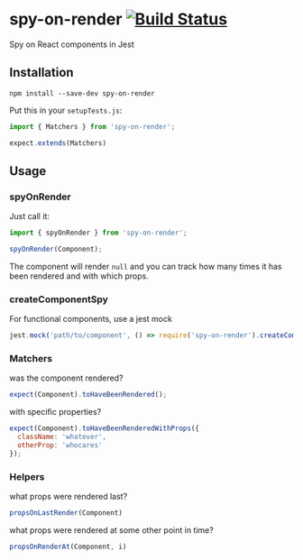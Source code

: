 # spy-on-render [![Build Status](https://snap-ci.com/atomanyih/spy-on-render/branch/master/build_image)](https://snap-ci.com/atomanyih/spy-on-render/branch/master)


Spy on React components in Jest

## Installation

```
npm install --save-dev spy-on-render
```

Put this in your `setupTests.js`:

```js
import { Matchers } from 'spy-on-render';

expect.extends(Matchers)
```


## Usage

### spyOnRender

Just call it:

```js
import { spyOnRender } from 'spy-on-render';

spyOnRender(Component);
```

The component will render `null` and you can track how many times it has been rendered and with which props.

### createComponentSpy

For functional components, use a jest mock

```js
jest.mock('path/to/component', () => require('spy-on-render').createComponentSpy());
```

### Matchers

was the component rendered?

```js
expect(Component).toHaveBeenRendered();
```

with specific properties?

```js
expect(Component).toHaveBeenRenderedWithProps({
  className: 'whatever',
  otherProp: 'whocares'
});
```

### Helpers

what props were rendered last?

```js
propsOnLastRender(Component)
```

what props were rendered at some other point in time?

```js
propsOnRenderAt(Component, i)
```
